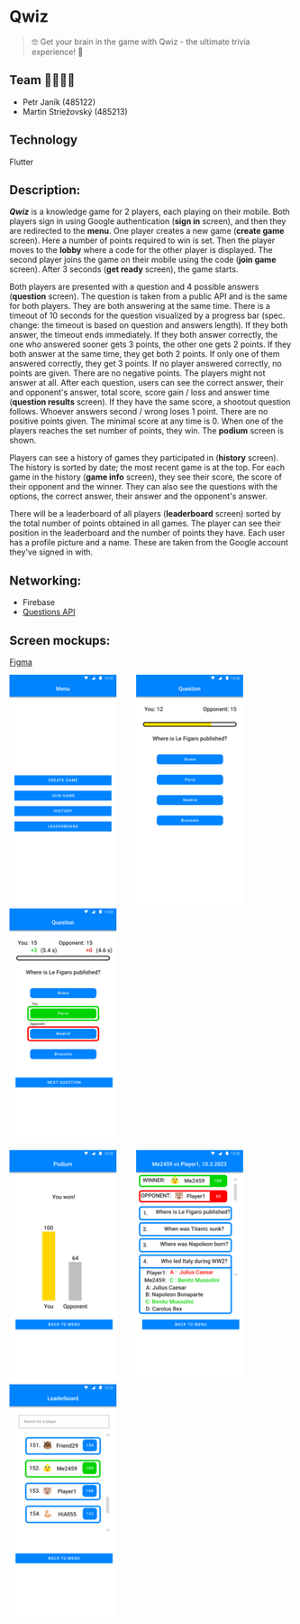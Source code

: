 # Qwiz

> 🤓 Get your brain in the game with Qwiz - the ultimate trivia experience! 🧠

## Team 👨‍💻👨‍💻

- Petr Janík (485122)
- Martin Striežovský (485213)

## Technology

Flutter

## Description:

_**Qwiz**_ is a knowledge game for 2 players, each playing on their mobile.
Both players sign in using Google authentication (**sign in** screen),
and then they are redirected to the **menu**.
One player creates a new game (**create game** screen). Here a number of points required to win
is set.
Then the player moves to the **lobby** where a code for the other player is displayed.
The second player joins the game on their mobile using the code (**join game** screen).
After 3 seconds (**get ready** screen), the game starts.

Both players are presented with a question and 4 possible answers (**question** screen).
The question is taken from a public API and is the same for both players.
They are both answering at the same time. There is a timeout of 10 seconds for the question
visualized by a progress bar (spec. change: the timeout is based on question and answers length).
If they both answer, the timeout ends immediately.
If they both answer correctly, the one who answered sooner gets 3 points,
the other one gets 2 points. If they both answer at the same time, they get both 2 points.
If only one of them answered correctly, they get 3 points. If no player answered correctly,
no points are given. There are no negative points. The players might not answer at all.
After each question, users can see the correct answer, their and opponent's answer, total score,
score gain / loss and answer time (**question results** screen).
If they have the same score, a shootout question follows.
Whoever answers second / wrong loses 1 point. There are no positive points given.
The minimal score at any time is 0.
When one of the players reaches the set number of points, they win. The **podium** screen is shown.

Players can see a history of games they participated in (**history** screen).
The history is sorted by date; the most recent game is at the top.
For each game in the history (**game info** screen), they see their score, the score of their
opponent and the winner.
They can also see the questions with the options, the correct answer, their answer and the
opponent's answer.

There will be a leaderboard of all players (**leaderboard** screen) sorted by the total number of
points obtained in all games. The player can see their position in the leaderboard and the number of
points they have. Each user has a profile picture and a name. These are taken from the Google
account they've signed in with.

## Networking:

- Firebase
- [Questions API](https://the-trivia-api.com/)

<div style="page-break-after: always;"></div>

## Screen mockups:

[Figma](https://www.figma.com/file/iLdJoL8HLbfUiAXcNTFrjl/PV239-Qwiz?node-id=12%3A1422&t=XYDPNrb7i7xGGlsS-1)

<p>
  <img src="./screen_mockups/Menu.png" alt="Menu" width="190"/>
  &nbsp; &nbsp; &nbsp; &nbsp;
  <img src="./screen_mockups/Question.png" alt="Question" width="190"/>
  &nbsp; &nbsp; &nbsp; &nbsp;
  <img src="./screen_mockups/Question results correct.png" alt="Question results" width="190"/>
</p>
<p>
  <img src="./screen_mockups/Podium.png" alt="Podium" width="190"/>
  &nbsp; &nbsp; &nbsp; &nbsp;
  <img src="./screen_mockups/Game info.png" alt="Game info" width="190"/>
  &nbsp; &nbsp; &nbsp; &nbsp;
  <img src="./screen_mockups/Leaderboard.png" alt="Leaderboard" width="190"/>
</p>
